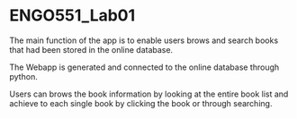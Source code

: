 # ENGO551_Lab01

The main function of the app is to enable users brows and search books that had been stored in the online database.

The Webapp is generated and connected to the online database through python.

Users can brows the book information by looking at the entire book list and achieve to each single book by clicking the book or through searching.
